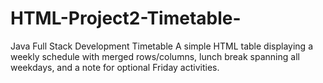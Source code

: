 # HTML-Project2-Timetable-
Java Full Stack Development Timetable A simple HTML table displaying a weekly schedule with merged rows/columns, lunch break spanning all weekdays, and a note for optional Friday activities.
